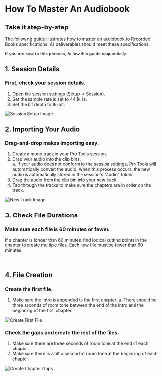 # How To Master An Audiobook

## Take it step-by-step

The following guide illustrates how to master an audiobook to Recorded Books specifications. All deliverables should meet these specifications. 

If you are new to this process, follow this guide sequentially. 

## 1. Session Details 

### First, check your session details. 
 1. Open the session settings (Setup -> Session).
 2. Set the sample rate is set to 44.1kHz. 
 3. Set the bit depth to 16-bit. 


![Session Setup Image](https://github.com/B-Mags/How-To-Docs/blob/main/NewTrack.png)

## 2. Importing Your Audio

### Drag-and-drop makes importing easy. 
1. Create a mono track in your Pro Tools session.
2. Drag your audio into the clip bins.  
    a. If your audio does not conform to the session settings, Pro Tools will automatically convert the audio. When this process occurs, the new audio is automatically stored in the session's "Audio" folder. 
3. Drag the audio from the clip bin into your new track. 
4. Tab through the tracks to make sure the chapters are in order on the track.

![New Track Image](https://github.com/B-Mags/How-To-Docs/blob/main/NewTrack.png)

## 3. Check File Durations

### Make sure each file is 60 minutes or fewer. 

If a chapter is longer than 60 minutes, find logical cutting points in the chapter to create multiple files. Each new file must be fewer than 60 minutes. 

<br />

## 4. File Creation

### Create the first file. 

1. Make sure the intro is appended to the first chapter.
   a. There should be three seconds of room tone between the end of the intro and the beginning of the first chapter.

![Create First File](https://github.com/B-Mags/How-To-Docs/blob/main/FirstFile.png)

### Check the gaps and create the rest of the files. 

1. Make sure there are three seconds of room tone at the end of each chapter.
2. Make sure there is a hlf a second of room tone at the beginning of each chapter. 

![Create Chapter Gaps](https://github.com/B-Mags/How-To-Docs/blob/main/ChapterGaps.png)
